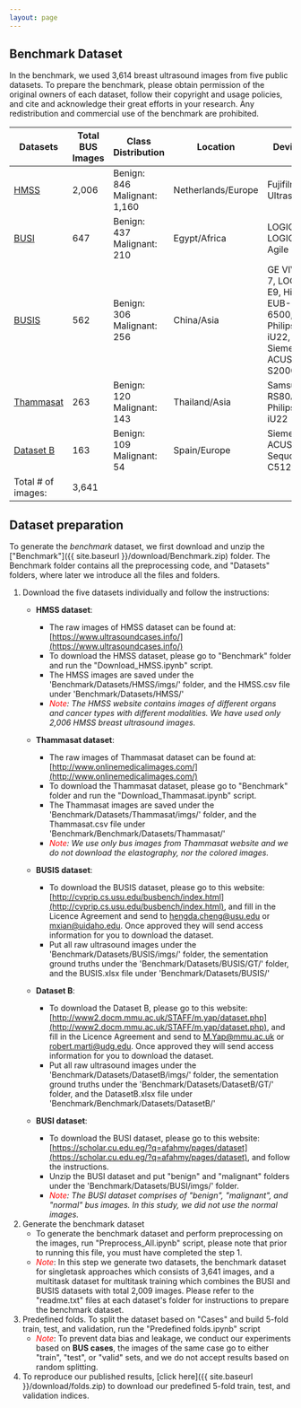 ```yaml
---
layout: page
---
```


## Benchmark Dataset
In the benchmark, we used 3,614 breast ultrasound images from five public datasets.  To prepare the benchmark, please obtain permission of the original owners of each dataset, follow their copyright and usage policies, and cite and acknowledge their great efforts in your research. Any redistribution and commercial use of the benchmark are prohibited. 

| Datasets           | Total BUS Images | Class Distribution             | Location           | Devices                                                                    | 
|--------------------|------------------|--------------------------------|--------------------|----------------------------------------------------------------------------|
|  [HMSS](https://www.ultrasoundcases.info/)              | 2,006            | Benign: 846   Malignant: 1,160 | Netherlands/Europe | Fujifilm  Ultrasound                                                       | 
|  [BUSI](https://scholar.cu.edu.eg/?q=afahmy/pages/dataset)              | 647              | Benign: 437    Malignant: 210  | Egypt/Africa       | LOGIQ E9, LOGIQ E9 Agile                                                   |
|  [BUSIS](http://cvprip.cs.usu.edu/busbench/)             | 562              | Benign: 306   Malignant: 256   | China/Asia         | GE VIVID 7, LOGIQ E9, Hitachi EUB-6500, Philips iU22, Siemens ACUSON S2000 |
|  [Thammasat](http://www.onlinemedicalimages.com/index.php/en/81-site-info/73-introduction)         | 263              | Benign: 120   Malignant: 143   | Thailand/Asia      | Samsung RS80A, Philips iU22                                                | 
|  [Dataset B](http://www2.docm.mmu.ac.uk/STAFF/m.yap/dataset.php)         | 163              | Benign: 109   Malignant: 54    | Spain/Europe       | Siemens ACUSON  Sequoia C512                                               | 
| Total # of images: | 3,641            |                                |                    |                                                                            | 


## Dataset preparation
To generate the *benchmark* dataset, we first download and unzip the ["Benchmark"]({{ site.baseurl }}/download/Benchmark.zip) folder. The Benchmark folder contains all the preprocessing code, and "Datasets" 
folders, where later we introduce all the files and folders. 

1. Download the five datasets individually and follow the instructions:
   - **HMSS dataset**:
     - The raw images of HMSS dataset can be found at: [https://www.ultrasoundcases.info/](https://www.ultrasoundcases.info/)
     - To download the HMSS dataset, please go to "Benchmark" folder and run the "Download_HMSS.ipynb" script.
     - The HMSS images are saved under the 'Benchmark/Datasets/HMSS/imgs/' folder, and the HMSS.csv file under 'Benchmark/Datasets/HMSS/'
     - *<span style="color: red">Note</span>: The HMSS website contains images of different organs and cancer types with different modalities. We have used only 2,006 HMSS breast ultrasound images.*
  
   - **Thammasat dataset**:
     - The raw images of Thammasat dataset can be found at: [http://www.onlinemedicalimages.com/](http://www.onlinemedicalimages.com/)
     - To download the Thammasat dataset, please go to "Benchmark" folder and run the "Download_Thammasat.ipynb" script.
     - The Thammasat images are saved under the 'Benchmark/Datasets/Thammasat/imgs/' folder, and the Thammasat.csv file under 'Benchmark/Benchmark/Datasets/Thammasat/' 
     - *<span style="color: red">Note</span>: We use only bus images from Thammasat website and we do not download the elastography, nor the colored images.*
  
   - **BUSIS dataset**:
     - To download the BUSIS dataset, please go to this website: [http://cvprip.cs.usu.edu/busbench/index.html](http://cvprip.cs.usu.edu/busbench/index.html), and fill in the Licence Agreement and send to [hengda.cheng@usu.edu](mailto:hengda.cheng@usu.edu) or [mxian@uidaho.edu](mailto:mxian@uidaho). Once approved they will send access information for you to download the dataset.
     - Put all raw ultrasound images under the 'Benchmark/Datasets/BUSIS/imgs/' folder, the sementation ground truths under the 'Benchmark/Datasets/BUSIS/GT/' folder, and the BUSIS.xlsx file under 'Benchmark/Datasets/BUSIS/'
   - **Dataset B**:
     - To download the Dataset B, please go to this website: [http://www2.docm.mmu.ac.uk/STAFF/m.yap/dataset.php](http://www2.docm.mmu.ac.uk/STAFF/m.yap/dataset.php), and fill in the Licence Agreement and send to [M.Yap@mmu.ac.uk](mailto:M.Yap@mmu.ac.uk) or [robert.marti@udg.edu](mailto:robert.marti@udg.edu). Once approved they will send access information for you to download the dataset.
     - Put all raw ultrasound images under the 'Benchmark/Datasets/DatasetB/imgs/' folder, the sementation ground truths under the 'Benchmark/Datasets/DatasetB/GT/' folder, and the DatasetB.xlsx file under 'Benchmark/Benchmark/Datasets/DatasetB/'
   - **BUSI dataset**:
     - To download the BUSI dataset, please go to this website: [https://scholar.cu.edu.eg/?q=afahmy/pages/dataset](https://scholar.cu.edu.eg/?q=afahmy/pages/dataset), and follow the instructions.
     - Unzip the BUSI dataset and put "benign" and "malignant" folders under the 'Benchmark/Datasets/BUSI/imgs/' folder.
     - *<span style="color: red">Note</span>: The BUSI dataset comprises of "benign", "malignant", and "normal" bus images. In this study, we did not use the normal images.*
2. Generate the benchmark dataset
   - To generate the benchmark dataset and perform preprocessing on the images, run "Preprocess_All.ipynb" script, please note that prior to running this file, you must have completed the step 1.
   - *<span style="color: red">Note</span>*: In this step we generate two datasets, the benchmark dataset for singletask approaches which consists of 3,641 images, and a multitask dataset for multitask training which combines the BUSI and BUSIS datasets with total 2,009 images. Please refer to the "readme.txt" files at each dataset's folder for instructions to prepare the benchmark dataset.
3. Predefined folds. To split the dataset based on "Cases" and build 5-fold train, test, and validation, run the "Predefined folds.ipynb" script
   - *<span style="color: red">Note</span>*: To prevent data bias and leakage, we conduct our experiments based on **BUS cases**, the images of the same case go to either "train", "test", or "valid" sets, and we do not accept results based on random splitting.
4. To reproduce our published results, [click here]({{ site.baseurl }}/download/folds.zip) to download our predefined 5-fold train, test, and validation indices.

